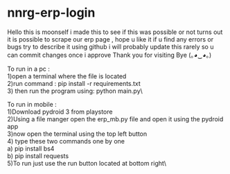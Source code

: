 # nnrg-erp-login
Hello this is moonself i made this to see if this was possible or not turns out it is possible to scrape our erp page , hope u like it   if u find any errors or bugs try to describe it using github i will probably update this rarely so u can commit changes once i approve   Thank you for visiting Bye (｡◕‿◕｡)

To run in a pc :\
1)open a terminal where the file is located\
2)run command :   pip install -r requirements.txt\
3) then run the program using:  python main.py\

To run in mobile :\
1)Download pydroid 3 from playstore\
2)Using a file manger open the erp_mb.py file and open it using the pydroid app\
3)now open the terminal using the top left button\
4) type these two commands one by one\
      a) pip install bs4\
      b) pip install requests\
5)To run just use the run button located at bottom right\
